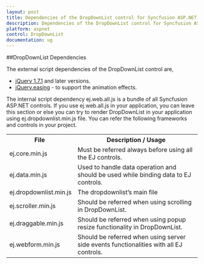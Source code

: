 ```yaml
---
layout: post
title: Dependencies of the DropDownList control for Syncfusion ASP.NET WebForm
description: Dependencies of the DropDownList control for Syncfusion ASP.NET WebForm 
platform: aspnet
control: DropDownList
documentation: ug
---
```


##DropDownList Dependencies

The external script dependencies of the DropDownList control are,

* [jQuery 1.7.1](http://jquery.com/) and later versions.
* [jQuery.easing](http://cdn.syncfusion.com/js/assets/external/jquery.easing.1.3.min.js) - to support the animation effects.

The internal script dependency ej.web.all.js is a bundle of all Syncfusion ASP.NET controls. If you use ej.web.all.js in your application, you can leave this section or else you can try to render DropDownList in your application using ej.dropdownlist.min.js file. You can refer the following frameworks and controls in your project.

<table>
	<tr>
		<th>File </th>
		<th>Description / Usage </th>
	</tr>
	<tr>
		<td>ej.core.min.js</td>
		<td>Must be referred always before using all the EJ controls.</td>
	</tr>
	<tr>
		<td>ej.data.min.js</td>
		<td>Used to handle data operation and should be used while binding data to EJ controls.</td>
	</tr>
	<tr>
		<td>ej.dropdownlist.min.js</td>
		<td>The dropdownlist’s main file</td>
	</tr>
	<tr>
		<td>ej.scroller.min.js</td>
		<td>Should be referred when using scrolling in DropDownList.</td>
	</tr>
	<tr>
		<td>ej.draggable.min.js</td>
		<td>Should be referred when using popup resize functionality in DropDownList.</td>
	</tr>
    <tr>
		<td>ej.webform.min.js</td>
		<td>Should be referred when using server side events functionalities with all EJ controls.</td>
	</tr>
</table>
